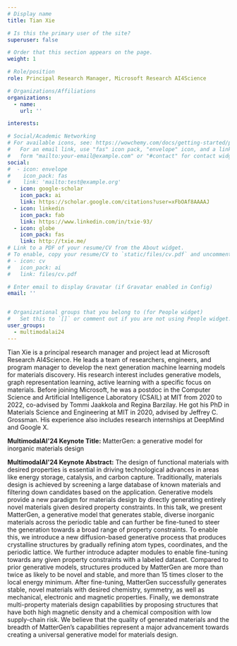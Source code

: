```yaml
---
# Display name
title: Tian Xie

# Is this the primary user of the site?
superuser: false

# Order that this section appears on the page.
weight: 1

# Role/position
role: Principal Research Manager, Microsoft Research AI4Science

# Organizations/Affiliations
organizations:
  - name:
    url: ''

interests:

# Social/Academic Networking
# For available icons, see: https://wowchemy.com/docs/getting-started/page-builder/#icons
#   For an email link, use "fas" icon pack, "envelope" icon, and a link in the
#   form "mailto:your-email@example.com" or "#contact" for contact widget.
social:
#  - icon: envelope
#    icon_pack: fas
#    link: 'mailto:test@example.org'
  - icon: google-scholar
    icon_pack: ai
    link: https://scholar.google.com/citations?user=xFbOAf8AAAAJ
  - icon: linkedin
    icon_pack: fab
    link: https://www.linkedin.com/in/txie-93/
  - icon: globe
    icon_pack: fas
    link: http://txie.me/
# Link to a PDF of your resume/CV from the About widget.
# To enable, copy your resume/CV to `static/files/cv.pdf` and uncomment the lines below.
# - icon: cv
#   icon_pack: ai
#   link: files/cv.pdf

# Enter email to display Gravatar (if Gravatar enabled in Config)
email: ''


# Organizational groups that you belong to (for People widget)
#   Set this to `[]` or comment out if you are not using People widget.
user_groups:
  - multimodalai24
---
```

Tian Xie is a principal research manager and project lead at Microsoft Research AI4Science. He leads a team of researchers, engineers, and program manager to develop the next generation machine learning models for materials discovery. His research interest includes generative models, graph representation learning, active learning with a specific focus on materials. Before joining Microsoft, he was a postdoc in the Computer Science and Artificial Intelligence Laboratory (CSAIL) at MIT from 2020 to 2022, co-advised by Tommi Jaakkola and Regina Barzilay. He got his PhD in Materials Science and Engineering at MIT in 2020, advised by Jeffrey C. Grossman. His experience also includes research internships at DeepMind and Google X.

**MultimodalAI'24 Keynote Title:** MatterGen: a generative model for inorganic materials design

**MultimodalAI'24 Keynote Abstract:** The design of functional materials with desired properties is essential in driving technological advances in areas like energy storage, catalysis, and carbon capture. Traditionally, materials design is achieved by screening a large database of known materials and filtering down candidates based on the application. Generative models provide a new paradigm for materials design by directly generating entirely novel materials given desired property constraints. In this talk, we present MatterGen, a generative model that generates stable, diverse inorganic materials across the periodic table and can further be fine-tuned to steer the generation towards a broad range of property constraints. To enable this, we introduce a new diffusion-based generative process that produces crystalline structures by gradually refining atom types, coordinates, and the periodic lattice. We further introduce adapter modules to enable fine-tuning towards any given property constraints with a labeled dataset. Compared to prior generative models, structures produced by MatterGen are more than twice as likely to be novel and stable, and more than 15 times closer to the local energy minimum. After fine-tuning, MatterGen successfully generates stable, novel materials with desired chemistry, symmetry, as well as mechanical, electronic and magnetic properties. Finally, we demonstrate multi-property materials design capabilities by proposing structures that have both high magnetic density and a chemical composition with low supply-chain risk. We believe that the quality of generated materials and the breadth of MatterGen’s capabilities represent a major advancement towards creating a universal generative model for materials design.
